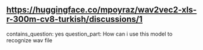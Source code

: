 ## https://huggingface.co/mpoyraz/wav2vec2-xls-r-300m-cv8-turkish/discussions/1

contains_question: yes
question_part: How can i use this model to recognize wav file